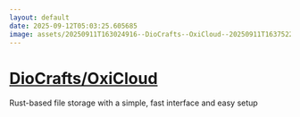 ```yaml
---
layout: default
date: 2025-09-12T05:03:25.605685
image: assets/20250911T163024916--DioCrafts--OxiCloud--20250911T163752271--cropped.png
---
```


# [DioCrafts/OxiCloud](https://github.com/DioCrafts/OxiCloud)

Rust-based file storage with a simple, fast interface and easy setup
